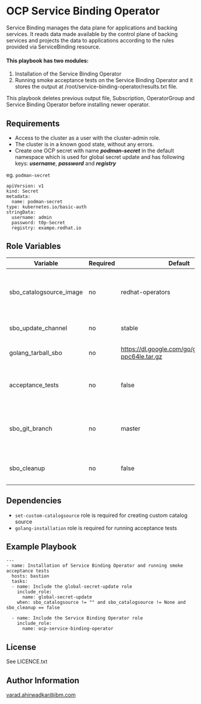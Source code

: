 OCP Service Binding Operator
=========

Service Binding manages the data plane for applications and backing services. It reads data made available by the control plane of backing services and projects the data to applications according to the rules provided via ServiceBinding resource.

#### This playbook has two modules:
1. Installation of the Service Binding Operator 
2. Running smoke acceptance tests on the Service Binding Operator and it stores the output at /root/service-binding-operator/results.txt file.

This playbook deletes previous output file, Subscription, OperatorGroup and Service Binding Operator before installing newer operator.

Requirements
--------------
- Access to the cluster as a user with the cluster-admin role.
- The cluster is in a known good state, without any errors.
- Create one OCP secret with name ***podman-secret*** in the default namespace which is used for global secret update and has following keys:
   ***username***, ***password*** and ***registry***  

eg. `podman-secret`
```
apiVersion: v1
kind: Secret
metadata:
  name: podman-secret
type: kubernetes.io/basic-auth
stringData:
  username: admin
  password: t0p-Secret
  registry: exampe.redhat.io
```

Role Variables
--------------
| Variable | Required | Default | Comments  |
|----------|----------|---------|-----------|
| sbo_catalogsource_image | no | redhat-operators | Custom catalog source index image for SBO |
| sbo_update_channel | no | stable | Update channel for SBO |
| golang_tarball_sbo | no | https://dl.google.com/go/go1.17.6.linux-ppc64le.tar.gz | HTTPS URL for golang tarball |
| acceptance_tests | no | false | Flag is used to run smoke acceptance tests |
| sbo_git_branch | no | master | Github branch used for running acceptance tests |
| sbo_cleanup | no | false | Flag is used to clean SBO resources |

Dependencies
--------------
- `set-custom-catalogsource` role is required for creating custom catalog source
- `golang-installation` role is required for running acceptance tests

Example Playbook
--------------
```
---
- name: Installation of Service Binding Operator and running smoke acceptance tests
  hosts: bastion
  tasks:
  - name: Include the global-secret-update role
    include_role:
      name: global-secret-update
    when: sbo_catalogsource != "" and sbo_catalogsource != None and sbo_cleanup == false

  - name: Include the Service Binding Operator role
    include_role:
      name: ocp-service-binding-operator
```


## License

See LICENCE.txt

## Author Information

varad.ahirwadkar@ibm.com
